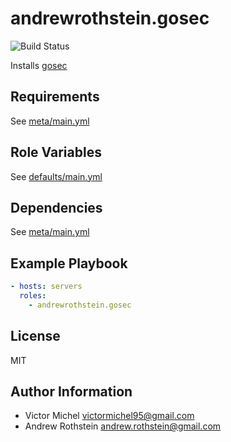 andrewrothstein.gosec
=========
![Build Status](https://github.com/andrewrothstein/ansible-gosec/actions/workflows/build.yml/badge.svg)

Installs [gosec](https://github.com/securego/gosec)

Requirements
------------

See [meta/main.yml](meta/main.yml)

Role Variables
--------------

See [defaults/main.yml](defaults/main.yml)

Dependencies
------------

See [meta/main.yml](meta/main.yml)

Example Playbook
----------------

```yml
- hosts: servers
  roles:
    - andrewrothstein.gosec
```

License
-------

MIT

Author Information
------------------

* Victor Michel <victormichel95@gmail.com>
* Andrew Rothstein <andrew.rothstein@gmail.com>
